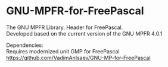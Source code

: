 # GNU-MPFR-for-FreePascal
The GNU MPFR Library. Header for FreePascal.
<br>Developed based on the current version of the GNU MPFR 4.0.1

Dependencies:
<br>Requires modernized unit GMP for FreePascal 
https://github.com/VadimAnIsaev/GNU-MP-for-FreePascal
